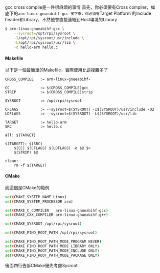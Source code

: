 gcc cross compile是一件很麻煩的事情
首先，你必須要有Cross compiler，如底下的`arm-linux-gnueabihf-gcc
接下來，你必須有`Target Platform`的Include header和Library，不然他會直接連結到Host環境的Library
``` bash
$ arm-linux-gnueabihf-gcc \
    --sysroot=/opt/rpi/sysroot \
    -I/opt/rpi/sysroot/usr/include \
    -L/opt/rpi/sysroot/usr/lib \
    -o hello-arm hello.c
```
#### Makefile
以下是一個最簡單的Makefile，實際使用比這複雜多了
```
CROSS_COMPILE   := arm-linux-gnueabihf-

CC              := $(CROSS_COMPILE)gcc
STRIP           := $(CROSS_COMPILE)strip

SYSROOT         := /opt/rpi/sysroot

CFLAGS          := --sysroot=$(SYSROOT) -I$(SYSROOT)/usr/include -O2
LDFLAGS         := --sysroot=$(SYSROOT) -L$(SYSROOT)/usr/lib

TARGET          := hello-arm
SRC             := hello.c

all: $(TARGET)

$(TARGET): $(SRC)
	$(CC) $(CFLAGS) $(LDFLAGS) -o $@ $<
	$(STRIP) $@

clean:
	rm -f $(TARGET)
```
#### CMake
而這個是CMake的範例
``` bash
set(CMAKE_SYSTEM_NAME Linux)
set(CMAKE_SYSTEM_PROCESSOR arm)

set(CMAKE_C_COMPILER   arm-linux-gnueabihf-gcc)
set(CMAKE_CXX_COMPILER arm-linux-gnueabihf-g++)

set(CMAKE_SYSROOT /opt/rpi/sysroot)

set(CMAKE_FIND_ROOT_PATH /opt/rpi/sysroot)

set(CMAKE_FIND_ROOT_PATH_MODE_PROGRAM NEVER)
set(CMAKE_FIND_ROOT_PATH_MODE_LIBRARY ONLY)
set(CMAKE_FIND_ROOT_PATH_MODE_INCLUDE ONLY)
set(CMAKE_FIND_ROOT_PATH_MODE_PACKAGE ONLY)
```
後面四行告訴CMake優先考慮Sysroot

